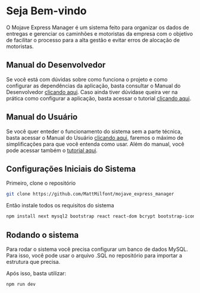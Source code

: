 # Seja Bem-vindo

O Mojave Express Manager é um sistema feito para organizar os dados de entregas e gerenciar os caminhões e motoristas da empresa com o objetivo de facilitar o processo para a alta gestão e evitar erros de alocação de motoristas.

## Manual do Desenvolvedor

Se você está com dúvidas sobre como funciona o projeto e como configurar as dependências da aplicação, basta consultar o Manual do Desenvolvedor [clicando aqui](https://www.canva.com/design/DAGZfY9IWsE/duh26xEaepl4dCnrpr6T0w/view?utm_content=DAGZfY9IWsE&utm_campaign=designshare&utm_medium=link2&utm_source=uniquelinks&utlId=h03849ed56b). Caso ainda tiver dúvidase queira ver na prática como configurar a aplicação, basta acessar o tutorial [clicando aqui](https://youtu.be/zOd19SyVbSU?si=MkyHzK2nUO-xPc9Q).

## Manual do Usuário

Se você quer enteder o funcionamento do sistema sem a parte técnica, basta acessar o Manual do Usuário [clicando aqui](https://www.canva.com/design/DAGZf1WwkK0/4T0zI1Pmh9xlN6ymM-B89A/view?utm_content=DAGZf1WwkK0&utm_campaign=designshare&utm_medium=link2&utm_source=uniquelinks&utlId=h3db03acf61), faremos o máximo de simplificações para que você entenda como usar. Além do manual, você pode acessar também o [tutorial aqui](https://youtu.be/D2M2ph1XPMs?si=UmAmV1CrOHLK92tw).

## Configurações Iniciais do Sistema

Primeiro, clone o repositório

```bash
git clone https://github.com/MattMilfont/mojave_express_manager
```

Então instale todos os requisitos do sistema

```bash
npm install next mysql2 bootstrap react react-dom bcrypt bootstrap-icons
```

## Rodando o sistema

Para rodar o sistema você precisa configurar um banco de dados MySQL. Para isso, você pode usar o arquivo .SQL no repositório para importar a estrutura que precisa.

Após isso, basta utilizar:

```bash
npm run dev
```
